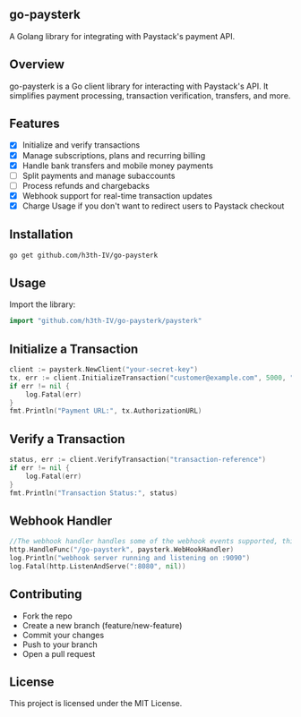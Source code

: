 ## go-paysterk
A Golang library for integrating with Paystack's payment API.


## Overview
go-paysterk is a Go client library for interacting with Paystack's API. It simplifies payment processing, transaction verification, transfers, and more.

## Features
- [x] Initialize and verify transactions
- [x] Manage subscriptions, plans and recurring billing
- [x] Handle bank transfers and mobile money payments
- [ ] Split payments and manage subaccounts
- [ ] Process refunds and chargebacks
- [x] Webhook support for real-time transaction updates
- [x] Charge Usage if you don't want to redirect users to Paystack checkout

## Installation
```sh
go get github.com/h3th-IV/go-paysterk
```

## Usage
Import the library:
```go
import "github.com/h3th-IV/go-paysterk/paysterk"
```

## Initialize a Transaction
```go
client := paysterk.NewClient("your-secret-key")
tx, err := client.InitializeTransaction("customer@example.com", 5000, "NGN")
if err != nil {
    log.Fatal(err)
}
fmt.Println("Payment URL:", tx.AuthorizationURL)
```

## Verify a Transaction
```go
status, err := client.VerifyTransaction("transaction-reference")
if err != nil {
    log.Fatal(err)
}
fmt.Println("Transaction Status:", status)
```

## Webhook Handler
```go
//The webhook handler handles some of the webhook events supported, this would get real time updates from paystack
http.HandleFunc("/go-paysterk", paysterk.WebHookHandler)
log.Println("webhook server running and listening on :9090")
log.Fatal(http.ListenAndServe(":8080", nil))
```

## Contributing
- Fork the repo
- Create a new branch (feature/new-feature)
- Commit your changes
- Push to your branch
- Open a pull request

## License
This project is licensed under the MIT License.

